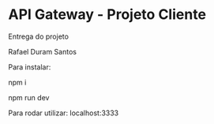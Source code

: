 # API Gateway - Projeto Cliente

Entrega do projeto

Rafael Duram Santos

Para instalar:

npm i

npm run dev

Para rodar utilizar: localhost:3333
